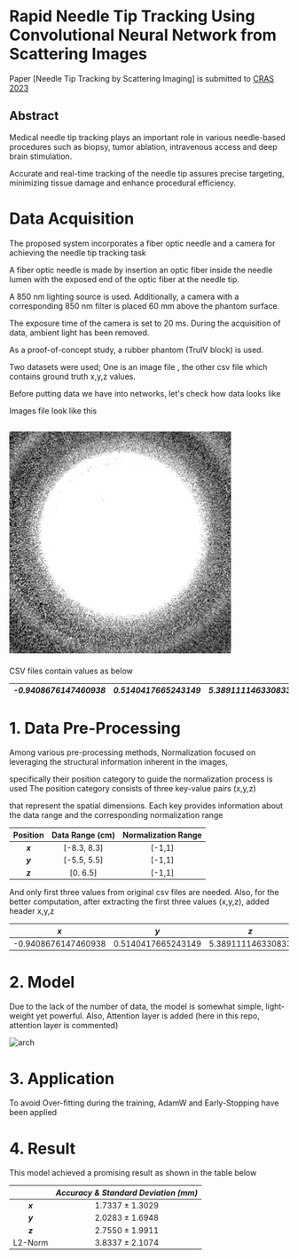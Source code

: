 # Rapid Needle Tip Tracking Using Convolutional Neural Network from Scattering Images

Paper [Needle Tip Tracking by Scattering Imaging] is submitted to [CRAS 2023](https://cras-eu.org/)

## Abstract
Medical needle tip tracking plays an important role in various needle-based procedures such as biopsy, tumor ablation, intravenous access and deep brain stimulation. 

Accurate and real-time tracking of the needle tip assures precise targeting, minimizing tissue damage and   enhance procedural efficiency.

# Data Acquisition

The proposed system incorporates a fiber optic needle and a camera for achieving the needle tip tracking task

A fiber optic needle is made by insertion an optic fiber inside the needle lumen with the exposed end of the optic fiber at the needle tip.

A 850 nm lighting source is used. Additionally, a camera with a corresponding 850 nm filter is placed 60 mm above the phantom surface. 

The exposure time of the camera is set to 20 ms. During the acquisition of data, ambient light has been removed. 

As a proof-of-concept study, a rubber phantom (TruIV block) is used.

Two datasets were used; One is an image file , the other csv file which contains ground truth x,y,z values. 

Before putting data we have into networks, let's check how data looks like

Images file look like this

## <img src="./img/0.png">

CSV files contain values as below

| **_-0.9408676147460938_** | **_0.5140417665243149_** | **_5.389111146330833_** | 0.9238641858100891 | 0.24476052820682526 | -0.26966384053230286 | 0.1176803708076477 |
|---------------------------|--------------------------|-------------------------|--------------------|---------------------|----------------------|--------------------|

# 1. Data Pre-Processing

Among various pre-processing methods, Normalization focused on leveraging the structural information inherent in the images, 

specifically their position category to guide the normalization process  is used The position category consists of three key-value pairs (x,y,z) 

that represent the spatial dimensions. Each key provides information about the data range and the corresponding normalization range

| Position | Data Range (cm) | Normalization Range |
|:--------:|:---------------:|:-------------------:|
|  **_x_** |   [-8.3, 8.3]   |        [-1,1]       |
|  **_y_** |   [-5.5, 5.5]   |        [-1,1]       |
|  **_z_** |     [0. 6.5]    |        [-1,1]       |

And only first three values from original csv files  are needed. Also, for the better computation, after extracting the first three values (x,y,z), added header x,y,z 

|       **_x_**       |       **_y_**      |      **_z_**      |
|:-------------------:|:------------------:|:-----------------:|
| -0.9408676147460938 | 0.5140417665243149 | 5.389111146330833 |

# 2. Model

Due to the lack of the number of data, the model is somewhat simple, light-weight yet powerful. Also, Attention layer is added (here in this repo, attention layer is commented) 

![arch](file:///home/yeho/Downloads/Modifed_arch.png)

# 3. Application

To avoid Over-fitting during the training, AdamW and Early-Stopping have been applied 


# 4. Result

This model achieved a promising result as shown in the table below 

|         | **_Accuracy & Standard Deviation (mm)_** |
|:-------:|:----------------------------------------:|
| **_x_** |              1.7337 ± 1.3029             |
| **_y_** |              2.0283 ± 1.6948             |
| **_z_** |              2.7550 ± 1.9911             |
| L2-Norm |              3.8337 ± 2.1074             |
